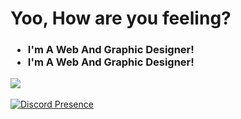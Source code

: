 <h1><b>Yoo, How are you feeling?</b></h1>

<h3>
 <ul>
  <li>I'm A Web And Graphic Designer!</li>
  <li>I'm A Web And Graphic Designer!</li>
 </ul>
 <a href="https://www.youtube.com/watch?v=CLEWmT_8ppM" target="blank_"><img src="https://img.shields.io/badge/spotify%20-7221.svg?&style=for-the-badge&logo=spotify&logoColor=white"></a>
</h3>


[![Discord Presence](https://lanyard-profile-readme.vercel.app/api/610761919808143370)](https://discord.com/users/610761919808143370)
